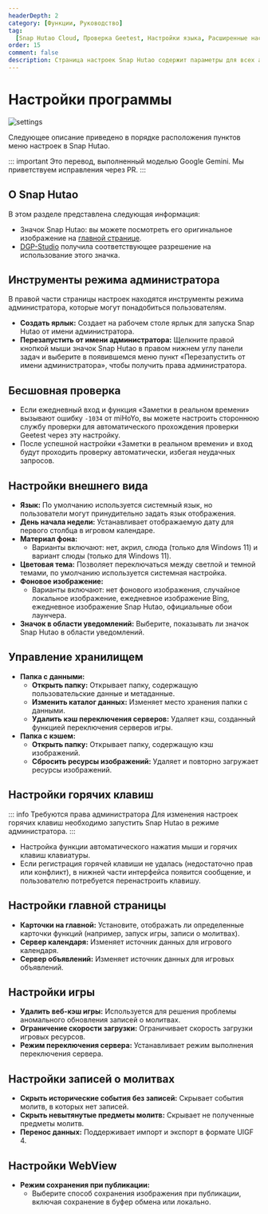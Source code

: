 ```yaml
---
headerDepth: 2
category: [Функции, Руководство]
tag:
  [Snap Hutao Cloud, Проверка Geetest, Настройки языка, Расширенные настройки]
order: 15
comment: false
description: Страница настроек Snap Hutao содержит параметры для всех аспектов программы. Пользователи могут настроить Snap Hutao по своему вкусу, изменяя параметры на этой странице.
---
```


# Настройки программы

![settings](https://img.alicdn.com/imgextra/i3/1797064093/O1CN01wDQfRa1g6e0ylR4ov_!!1797064093.png_.webp)

Следующее описание приведено в порядке расположения пунктов меню настроек в Snap Hutao.

::: important
Это перевод, выполненный моделью Google Gemini. Мы приветствуем исправления через PR.
:::

## О Snap Hutao

В этом разделе представлена следующая информация:

- Значок Snap Hutao: вы можете посмотреть его оригинальное изображение на [главной странице](/).
- [DGP-Studio](https://github.com/DGP-Studio) получила соответствующее разрешение на использование этого значка.

## Инструменты режима администратора

В правой части страницы настроек находятся инструменты режима администратора, которые могут понадобиться пользователям.

- **Создать ярлык:** Создает на рабочем столе ярлык для запуска Snap Hutao от имени администратора.
- **Перезапустить от имени администратора:** Щелкните правой кнопкой мыши значок Snap Hutao в правом нижнем углу панели задач и выберите в появившемся меню пункт «Перезапустить от имени администратора», чтобы получить права администратора.

## Бесшовная проверка

- Если ежедневный вход и функция «Заметки в реальном времени» вызывают ошибку `-1034` от miHoYo, вы можете настроить стороннюю службу проверки для автоматического прохождения проверки Geetest через эту настройку.
- После успешной настройки «Заметки в реальном времени» и вход будут проходить проверку автоматически, избегая неудачных запросов.

## Настройки внешнего вида

- **Язык:** По умолчанию используется системный язык, но пользователи могут принудительно задать язык отображения.
- **День начала недели:** Устанавливает отображаемую дату для первого столбца в игровом календаре.
- **Материал фона:**
  - Варианты включают: нет, акрил, слюда (только для Windows 11) и вариант слюды (только для Windows 11).
- **Цветовая тема:** Позволяет переключаться между светлой и темной темами, по умолчанию используется системная настройка.
- **Фоновое изображение:**
  - Варианты включают: нет фонового изображения, случайное локальное изображение, ежедневное изображение Bing, ежедневное изображение Snap Hutao, официальные обои лаунчера.
- **Значок в области уведомлений:** Выберите, показывать ли значок Snap Hutao в области уведомлений.

## Управление хранилищем

- **Папка с данными:**
  - **Открыть папку:** Открывает папку, содержащую пользовательские данные и метаданные.
  - **Изменить каталог данных:** Изменяет место хранения папки с данными.
  - **Удалить кэш переключения серверов:** Удаляет кэш, созданный функцией переключения серверов игры.
- **Папка с кэшем:**
  - **Открыть папку:** Открывает папку, содержащую кэш изображений.
  - **Сбросить ресурсы изображений:** Удаляет и повторно загружает ресурсы изображений.

## Настройки горячих клавиш

::: info Требуются права администратора
Для изменения настроек горячих клавиш необходимо запустить Snap Hutao в режиме администратора.
:::

- Настройка функции автоматического нажатия мыши и горячих клавиш клавиатуры.
- Если регистрация горячей клавиши не удалась (недостаточно прав или конфликт), в нижней части интерфейса появится сообщение, и пользователю потребуется перенастроить клавишу.

## Настройки главной страницы

- **Карточки на главной:** Установите, отображать ли определенные карточки функций (например, запуск игры, записи о молитвах).
- **Сервер календаря:** Изменяет источник данных для игрового календаря.
- **Сервер объявлений:** Изменяет источник данных для игровых объявлений.

## Настройки игры

- **Удалить веб-кэш игры:** Используется для решения проблемы аномального обновления записей о молитвах.
- **Ограничение скорости загрузки:** Ограничивает скорость загрузки игровых ресурсов.
- **Режим переключения сервера:** Устанавливает режим выполнения переключения сервера.

## Настройки записей о молитвах

- **Скрыть исторические события без записей:** Скрывает события молитв, в которых нет записей.
- **Скрыть невытянутые предметы молитв:** Скрывает не полученные предметы молитв.
- **Перенос данных:** Поддерживает импорт и экспорт в формате UIGF 4.

## Настройки WebView

- **Режим сохранения при публикации:**
  - Выберите способ сохранения изображения при публикации, включая сохранение в буфер обмена или локально.
